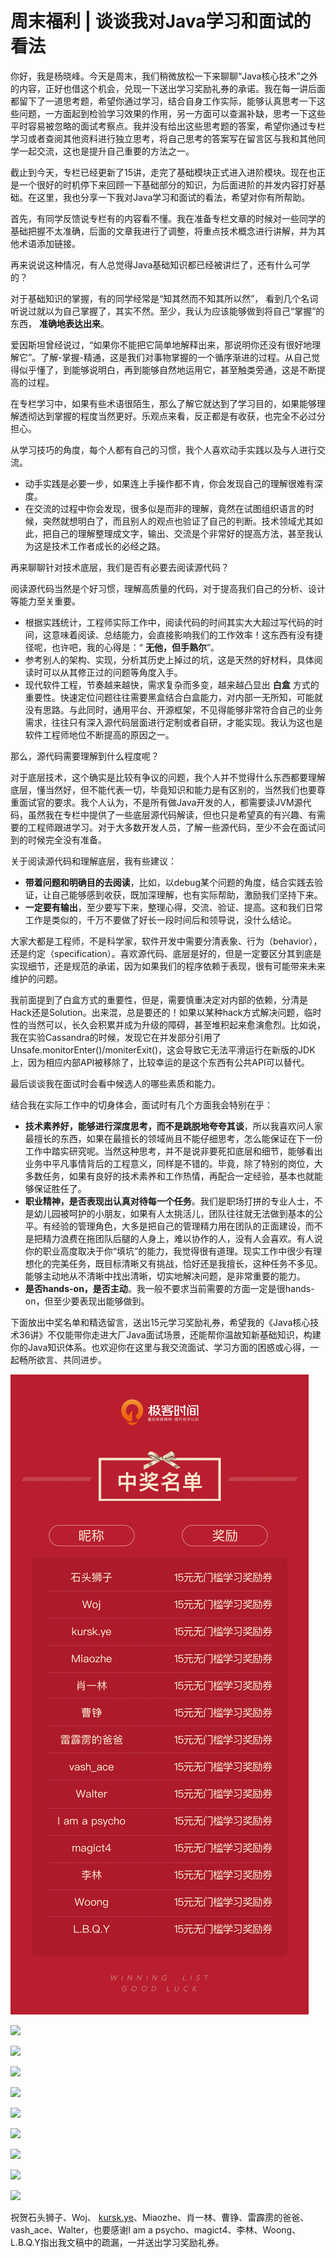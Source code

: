 # 周末福利 | 谈谈我对Java学习和面试的看法
你好，我是杨晓峰。今天是周末，我们稍微放松一下来聊聊“Java核心技术”之外的内容，正好也借这个机会，兑现一下送出学习奖励礼券的承诺。我在每一讲后面都留下了一道思考题，希望你通过学习，结合自身工作实际，能够认真思考一下这些问题，一方面起到检验学习效果的作用，另一方面可以查漏补缺，思考一下这些平时容易被忽略的面试考察点。我并没有给出这些思考题的答案，希望你通过专栏学习或者查阅其他资料进行独立思考，将自己思考的答案写在留言区与我和其他同学一起交流，这也是提升自己重要的方法之一。

截止到今天，专栏已经更新了15讲，走完了基础模块正式进入进阶模块。现在也正是一个很好的时机停下来回顾一下基础部分的知识，为后面进阶的并发内容打好基础。在这里，我也分享一下我对Java学习和面试的看法，希望对你有所帮助。

首先，有同学反馈说专栏有的内容看不懂。我在准备专栏文章的时候对一些同学的基础把握不太准确，后面的文章我进行了调整，将重点技术概念进行讲解，并为其他术语添加链接。

再来说说这种情况，有人总觉得Java基础知识都已经被讲烂了，还有什么可学的？

对于基础知识的掌握，有的同学经常是“知其然而不知其所以然”， 看到几个名词听说过就以为自己掌握了，其实不然。至少，我认为应该能够做到将自己“掌握”的东西， **准确地表达出来**。

爱因斯坦曾经说过，“如果你不能把它简单地解释出来，那说明你还没有很好地理解它”。了解-掌握-精通，这是我们对事物掌握的一个循序渐进的过程。从自己觉得似乎懂了，到能够说明白，再到能够自然地运用它，甚至触类旁通，这是不断提高的过程。

在专栏学习中，如果有些术语很陌生，那么了解它就达到了学习目的，如果能够理解透彻达到掌握的程度当然更好。乐观点来看，反正都是有收获，也完全不必过分担心。

从学习技巧的角度，每个人都有自己的习惯，我个人喜欢动手实践以及与人进行交流。

- 动手实践是必要一步，如果连上手操作都不肯，你会发现自己的理解很难有深度。
- 在交流的过程中你会发现，很多似是而非的理解，竟然在试图组织语言的时候，突然就想明白了，而且别人的观点也验证了自己的判断。技术领域尤其如此，把自己的理解整理成文字，输出、交流是个非常好的提高方法，甚至我认为这是技术工作者成长的必经之路。

再来聊聊针对技术底层，我们是否有必要去阅读源代码？

阅读源代码当然是个好习惯，理解高质量的代码，对于提高我们自己的分析、设计等能力至关重要。

- 根据实践统计，工程师实际工作中，阅读代码的时间其实大大超过写代码的时间，这意味着阅读、总结能力，会直接影响我们的工作效率！这东西有没有捷径呢，也许吧，我的心得是：“ **无他，但手熟尔**”。
- 参考别人的架构、实现，分析其历史上掉过的坑，这是天然的好材料，具体阅读时可以从其修正过的问题等角度入手。
- 现代软件工程，节奏越来越快，需求复杂而多变，越来越凸显出 **白盒** 方式的重要性。快速定位问题往往需要黑盒结合白盒能力，对内部一无所知，可能就没有思路。与此同时，通用平台、开源框架，不见得能够非常符合自己的业务需求，往往只有深入源代码层面进行定制或者自研，才能实现。我认为这也是软件工程师地位不断提高的原因之一。

那么，源代码需要理解到什么程度呢？

对于底层技术，这个确实是比较有争议的问题，我个人并不觉得什么东西都要理解底层，懂当然好，但不能代表一切，毕竟知识和能力是有区别的，当然我们也要尊重面试官的要求。我个人认为，不是所有做Java开发的人，都需要读JVM源代码，虽然我在专栏中提供了一些底层源代码解读，但也只是希望真的有兴趣、有需要的工程师跟进学习。对于大多数开发人员，了解一些源代码，至少不会在面试问到的时候完全没有准备。

关于阅读源代码和理解底层，我有些建议：

- **带着问题和明确目的去阅读**，比如，以debug某个问题的角度，结合实践去验证，让自己能够感到收获，既加深理解，也有实际帮助，激励我们坚持下来。
- **一定要有输出**，至少要写下来，整理心得，交流、验证、提高。这和我们日常工作是类似的，千万不要做了好长一段时间后和领导说，没什么结论。

大家大都是工程师，不是科学家，软件开发中需要分清表象、行为（behavior），还是约定（specification）。喜欢源代码、底层是好的，但是一定要区分其到底是实现细节，还是规范的承诺，因为如果我们的程序依赖于表现，很有可能带来未来维护的问题。

我前面提到了白盒方式的重要性，但是，需要慎重决定对内部的依赖，分清是Hack还是Solution。出来混，总是要还的！如果以某种hack方式解决问题，临时性的当然可以，长久会积累并成为升级的障碍，甚至堆积起来愈演愈烈。比如说，我在实验Cassandra的时候，发现它在并发部分引用了Unsafe.monitorEnter()/moniterExit()，这会导致它无法平滑运行在新版的JDK上，因为相应内部API被移除了，比较幸运的是这个东西有公共API可以替代。

最后谈谈我在面试时会看中候选人的哪些素质和能力。

结合我在实际工作中的切身体会，面试时有几个方面我会特别在乎：

- **技术素养好，能够进行深度思考，而不是跳脱地夸夸其谈**，所以我喜欢问人家最擅长的东西，如果在最擅长的领域尚且不能仔细思考，怎么能保证在下一份工作中踏实研究呢。当然这种思考，并不是说非要死扣底层和细节，能够看出业务中平凡事情背后的工程意义，同样是不错的。毕竟，除了特别的岗位，大多数任务，如果有良好的技术素养和工作热情，再配合一定经验，基本也就能够保证胜任了。
- **职业精神，是否表现出认真对待每一个任务**。我们是职场打拼的专业人士，不是幼儿园被呵护的小朋友，如果有人太挑活儿，团队往往就无法做到基本的公平。有经验的管理角色，大多是把自己的管理精力用在团队的正面建设，而不是把精力浪费在拖团队后腿的人身上，难以协作的人，没有人会喜欢。有人说你的职业高度取决于你“填坑”的能力，我觉得很有道理。现实工作中很少有理想化的完美任务，既目标清晰又有挑战，恰好还是我擅长，这种任务不多见。能够主动地从不清晰中找出清晰，切实地解决问题，是非常重要的能力。
- **是否hands-on，是否主动**。我一般不要求当前需要的方面一定是很hands-on，但至少要表现出能够做到。

下面放出中奖名单和精选留言，送出15元学习奖励礼券，希望我的《Java核心技术36讲》不仅能带你走进大厂Java面试场景，还能帮你温故知新基础知识，构建你的Java知识体系。也欢迎你在这里与我交流面试、学习方面的困惑或心得，一起畅所欲言、共同进步。

![](images/9014/575e25256f663427fb51d9aa527fdf8a【海量资源：666java.com】.jpg)

![](images/9014/5421d5bf1eea5d2a232f43db5f8a1d07.jpeg)

![](images/9014/cbc080e0cbdfdc137d8f2ddaf30db644.jpeg)

![](images/9014/ecf4c99d15d6407e2b650e9e6d0d697c.jpeg)

![](images/9014/8e376fa283f5db1e6f2f35349d73228c.jpeg)

![](images/9014/fa7cc9998a4d7af386e12b5577db0b85.jpeg)

![](images/9014/bc1373d1e22023dc57710346e7dd5064.jpeg)

![](images/9014/3a0f9e151b35ceb00ded7ebc0745d230.jpeg)

![](images/9014/b156224c10943df2287a71aea6a21bea.jpeg)

![](images/9014/46d5cd1d042337e5e00d2caa91d92d26.jpeg)

祝贺石头狮子、Woj、 [kursk.ye](http://kursk.ye)、Miaozhe、肖一林、曹铮、雷霹雳的爸爸、vash\_ace、Walter，也要感谢I am a psycho、magict4、李林、Woong、L.B.Q.Y指出我文稿中的疏漏，一并送出学习奖励礼券。